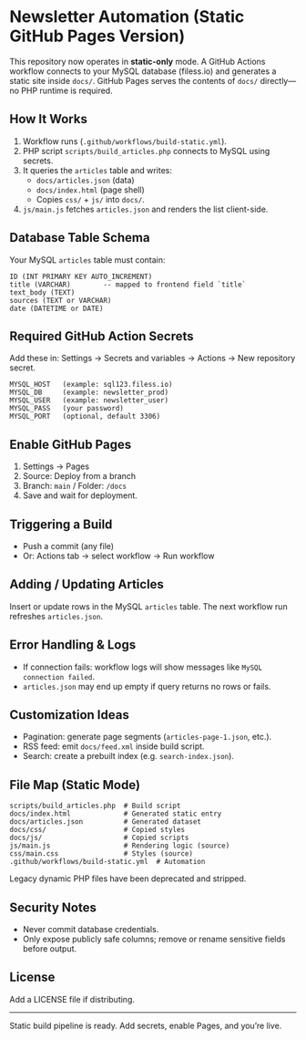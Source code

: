 # Newsletter Automation (Static GitHub Pages Version)

This repository now operates in **static-only** mode. A GitHub Actions workflow connects to your MySQL database (filess.io) and generates a static site inside `docs/`. GitHub Pages serves the contents of `docs/` directly—no PHP runtime is required.

## How It Works
1. Workflow runs (`.github/workflows/build-static.yml`).
2. PHP script `scripts/build_articles.php` connects to MySQL using secrets.
3. It queries the `articles` table and writes:
   - `docs/articles.json` (data)
   - `docs/index.html` (page shell)
   - Copies `css/` + `js/` into `docs/`.
4. `js/main.js` fetches `articles.json` and renders the list client-side.

## Database Table Schema
Your MySQL `articles` table must contain:
```
ID (INT PRIMARY KEY AUTO_INCREMENT)
title (VARCHAR)        -- mapped to frontend field `title`
text_body (TEXT)
sources (TEXT or VARCHAR)
date (DATETIME or DATE)
```

## Required GitHub Action Secrets
Add these in: Settings → Secrets and variables → Actions → New repository secret.
```
MYSQL_HOST   (example: sql123.filess.io)
MYSQL_DB     (example: newsletter_prod)
MYSQL_USER   (example: newsletter_user)
MYSQL_PASS   (your password)
MYSQL_PORT   (optional, default 3306)
```

## Enable GitHub Pages
1. Settings → Pages
2. Source: Deploy from a branch
3. Branch: `main` / Folder: `/docs`
4. Save and wait for deployment.

## Triggering a Build
- Push a commit (any file)
- Or: Actions tab → select workflow → Run workflow

## Adding / Updating Articles
Insert or update rows in the MySQL `articles` table. The next workflow run refreshes `articles.json`.

## Error Handling & Logs
- If connection fails: workflow logs will show messages like `MySQL connection failed`.
- `articles.json` may end up empty if query returns no rows or fails.

## Customization Ideas
- Pagination: generate page segments (`articles-page-1.json`, etc.).
- RSS feed: emit `docs/feed.xml` inside build script.
- Search: create a prebuilt index (e.g. `search-index.json`).

## File Map (Static Mode)
```
scripts/build_articles.php  # Build script
docs/index.html             # Generated static entry
docs/articles.json          # Generated dataset
docs/css/                   # Copied styles
docs/js/                    # Copied scripts
js/main.js                  # Rendering logic (source)
css/main.css                # Styles (source)
.github/workflows/build-static.yml  # Automation
```

Legacy dynamic PHP files have been deprecated and stripped.

## Security Notes
- Never commit database credentials.
- Only expose publicly safe columns; remove or rename sensitive fields before output.

## License
Add a LICENSE file if distributing.

---
Static build pipeline is ready. Add secrets, enable Pages, and you’re live.
